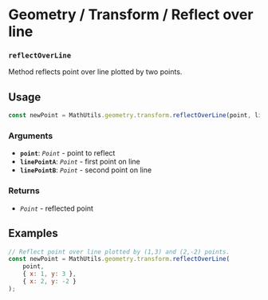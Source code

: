 Geometry / Transform / Reflect over line
========================================

### `reflectOverLine`

Method reflects point over line plotted by two points.


Usage
-----

```js
const newPoint = MathUtils.geometry.transform.reflectOverLine(point, linePointA, linePointB);
```


### Arguments

* **`point`**: *`Point`* - point to reflect
* **`linePointA`**: *`Point`* - first point on line
* **`linePointB`**: *`Point`* - second point on line


### Returns

* *`Point`* - reflected point


Examples
--------

```js
// Reflect point over line plotted by (1,3) and (2,-2) points.
const newPoint = MathUtils.geometry.transform.reflectOverLine(
	point,
	{ x: 1, y: 3 },
	{ x: 2, y: -2 }
);
```
